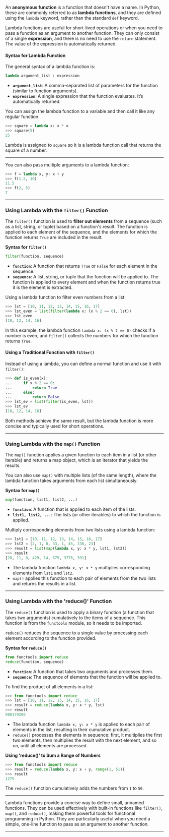 

An **anonymous function** is a function that doesn't have a name. In Python, these are commonly referred to as **lambda functions**, and they are defined using the `lambda` keyword, rather than the standard `def` keyword.

Lambda functions are useful for short-lived operations or when you need to pass a function as an argument to another function. They can only consist of a single **expression**, and there is no need to use the `return` statement. The value of the expression is automatically returned.

#### **Syntax for Lambda Function**

The general syntax of a lambda function is:

```python
lambda argument_list : expression
```

- **`argument_list`**: A comma-separated list of parameters for the function (similar to function arguments).
- **`expression`**: A single expression that the function evaluates. It’s automatically returned.

You can assign the lambda function to a variable and then call it like any regular function:
```python
>>> square = lambda x: x * x
>>> square(5)
25
```

Lambda is assigned to `square` so it is a lambda function call that returns the square of a number.

___

You can also pass multiple arguments to a lambda function:

```python
>>> f = lambda x, y: x + y
>>> f(1.5, 10)
11.5
>>> f(2, 5)
7
```

---

### **Using Lambda with the `filter()` Function**

The `filter()` function is used to **filter out elements** from a sequence (such as a list, string, or tuple) based on a function's result. The function is applied to each element of the sequence, and the elements for which the function returns `True` are included in the result.


**Syntax for `filter()`**
```python
filter(function, sequence)
```

- **`function`**: A function that returns `True` or `False` for each element in the sequence.
- **`sequence`**: A list, string, or tuple that the function will be applied to.
The function is applied to every element and when  the function returns true it is the element is extracted.

Using a lambda function to filter even numbers from a list:

```python
>>> lst = [10, 11, 12, 13, 14, 15, 16, 17]
>>> lst_even = list(filter(lambda x: (x % 2 == 0), lst))
>>> lst_even
[10, 12, 14, 16]
```

In this example, the lambda function `lambda x: (x % 2 == 0)` checks if a number is even, and `filter()` collects the numbers for which the function returns `True`.

#### **Using a Traditional Function with `filter()`**

Instead of using a lambda, you can define a normal function and use it with `filter()`:

```python
>>> def is_even(x):
...     if x % 2 == 0:
...         return True
...     else:
...         return False
>>> lst_ev = list(filter(is_even, lst))
>>> lst_ev
[10, 12, 14, 16]
```

Both methods achieve the same result, but the lambda function is more concise and typically used for short operations.

---

### **Using Lambda with the `map()` Function**

The `map()` function applies a given function to each item in a list (or other iterable) and returns a map object, which is an iterator that yields the results.

You can also use `map()` with multiple lists (of the same length), where the lambda function takes arguments from each list simultaneously.


**Syntax for `map()`**
```python
map(function, list1, list2, ...)
```

- **`function`**: A function that is applied to each item of the lists.
- **`list1, list2, ...`**: The lists (or other iterables) to which the function is applied.

Multiply corresponding elements from two lists using a lambda function:

```python
>>> lst1 = [10, 11, 12, 13, 14, 15, 16, 17]
>>> lst2 = [2, 1, 0, 33, 1, 45, 236, 23]
>>> result = list(map(lambda x, y: x * y, lst1, lst2))
>>> result
[20, 11, 0, 429, 14, 675, 3776, 391]
```

- The lambda function `lambda x, y: x * y` multiplies corresponding elements from `lst1` and `lst2`.
- `map()` applies this function to each pair of elements from the two lists and returns the results in a list.

---

### **Using Lambda with the 'reduce()' Function**

The `reduce()` function is used to apply a binary function (a function that takes two arguments) cumulatively to the items of a sequence. This function is from the `functools` module, so it needs to be imported.

`reduce()` reduces the sequence to a single value by processing each element according to the function provided.


**Syntax for `reduce()`**
```python
from functools import reduce
reduce(function, sequence)
```

- **`function`**: A function that takes two arguments and processes them.
- **`sequence`**: The sequence of elements that the function will be applied to.


To find the product of all elements in a list:

```python
>>> from functools import reduce
>>> lst = [10, 11, 12, 13, 14, 15, 16, 17]
>>> result = reduce(lambda x, y: x * y, lst)
>>> result
980179200
```

- The lambda function `lambda x, y: x * y` is applied to each pair of elements in the list, resulting in their cumulative product.
- `reduce()` processes the elements in sequence: first, it multiplies the first two elements, then multiplies the result with the next element, and so on, until all elements are processed.


**Using 'reduce()' to Sum a Range of Numbers**

```python
>>> from functools import reduce
>>> result = reduce(lambda x, y: x + y, range(1, 51))
>>> result
1275
```
The `reduce()` function cumulatively adds the numbers from `1` to `50`.

---


Lambda functions provide a concise way to define small, unnamed functions. They can be used effectively with built-in functions like `filter()`, `map()`, and `reduce()`, making them powerful tools for functional programming in Python. They are particularly useful when you need a simple, one-line function to pass as an argument to another function.


___

